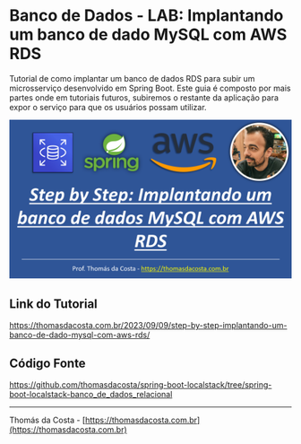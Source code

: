 # Banco de Dados - LAB: Implantando um banco de dado MySQL com AWS RDS

Tutorial de como implantar um banco de dados RDS para subir um microsserviço desenvolvido em Spring Boot. Este guia é composto por mais partes onde em tutoriais futuros, subiremos o restante da aplicação para expor o serviço para que os usuários possam utilizar.

![](logo.png)

## Link do Tutorial

https://thomasdacosta.com.br/2023/09/09/step-by-step-implantando-um-banco-de-dado-mysql-com-aws-rds/

## Código Fonte

https://github.com/thomasdacosta/spring-boot-localstack/tree/spring-boot-localstack-banco_de_dados_relacional

---

Thomás da Costa - [https://thomasdacosta.com.br](https://thomasdacosta.com.br)
